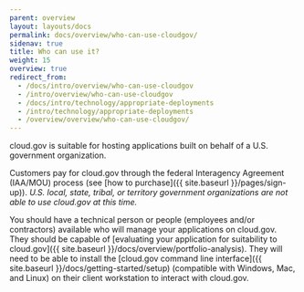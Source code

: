 ```yaml
---
parent: overview
layout: layouts/docs
permalink: docs/overview/who-can-use-cloudgov/
sidenav: true
title: Who can use it?
weight: 15
overview: true
redirect_from:
  - /docs/intro/overview/who-can-use-cloudgov
  - /intro/overview/who-can-use-cloudgov
  - /docs/intro/technology/appropriate-deployments
  - /intro/technology/appropriate-deployments
  - /overview/overview/who-can-use-cloudgov/
---
```


cloud.gov is suitable for hosting applications built on behalf of a U.S. government organization.

Customers pay for cloud.gov through the federal Interagency Agreement (IAA/MOU) process (see [how to purchase]({{ site.baseurl }}/pages/sign-up)). *U.S. local, state, tribal, or territory government organizations are not able to use cloud.gov at this time.*
 
You should have a technical person or people (employees and/or contractors) available who will manage your applications on cloud.gov. They should be capable of [evaluating your application for suitability to cloud.gov]({{ site.baseurl }}/docs/overview/portfolio-analysis). They will need to be able to install the [cloud.gov command line interface]({{ site.baseurl }}/docs/getting-started/setup) (compatible with Windows, Mac, and Linux) on their client workstation to interact with cloud.gov.

